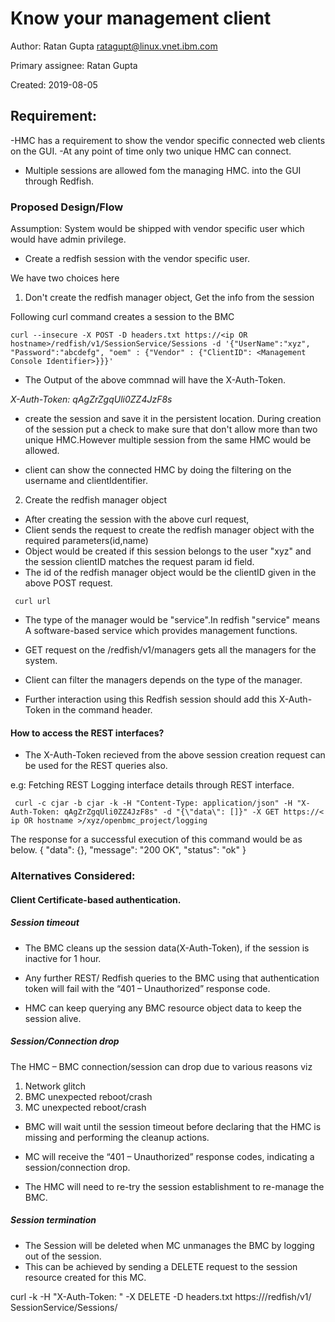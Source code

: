 # Know your management client

Author: Ratan Gupta <ratagupt@linux.vnet.ibm.com>

Primary assignee: Ratan Gupta

Created: 2019-08-05

## Requirement:

-HMC has a requirement to show the vendor specific connected web clients on the
 GUI.
-At any point of time only two unique HMC can connect.
- Multiple sessions are allowed fom the managing HMC.
into the GUI through Redfish.

### Proposed Design/Flow

Assumption: System would be shipped with vendor specific user
            which would have admin privilege.

- Create a redfish session with the vendor specific user.

We have two choices here

1) Don't create the redfish manager object, Get the info from the session

Following curl command creates a session to the BMC

```curl --insecure -X POST -D headers.txt https://<ip OR hostname>/redfish/v1/SessionService/Sessions -d '{"UserName":"xyz", "Password":"abcdefg", "oem" : {"Vendor" : {"ClientID": <Management Console Identifier>}}}'```

- The Output of the above commnad will have the X-Auth-Token.

*X-Auth-Token: qAgZrZgqUli0ZZ4JzF8s*

- create the session and save it in the persistent location.
    During creation of the session put a check to make sure that
    don't allow more than two unique HMC.However multiple session
    from the same HMC would be allowed.

- client can show the connected HMC by doing the filtering on the
  username and clientIdentifier.

2) Create the redfish manager object

- After creating the session with the above curl request,
- Client sends the request to create the redfish manager object with the
  required parameters(id,name)
- Object would be created if this session belongs to the user "xyz"
  and the session clientID matches  the request param id field.
- The id of the redfish manager object would be the clientID given in the above
  POST request.

``` curl url```

- The type of the manager would be "service".In redfish "service" means
  A software-based service which provides management functions.

- GET request on the /redfish/v1/managers gets all the managers for the system.

- Client can filter the managers depends on the type of the manager.

- Further interaction using this Redfish session should add this X-Auth-Token
  in the command header.

####  How to access the REST interfaces?

- The X-Auth-Token recieved from the above session creation request can be used
  for the REST queries also.

e.g: Fetching REST Logging interface details through REST interface.

``` curl -c cjar -b cjar -k -H "Content-Type: application/json" -H "X-Auth-Token: qAgZrZgqUli0ZZ4JzF8s" -d "{\"data\": []}" -X GET https://< ip OR hostname >/xyz/openbmc_project/logging```

The response for a successful execution of this command would be as below.
{
  "data": {},
  "message": "200 OK",
  "status": "ok"
}

### Alternatives Considered:

#### Client Certificate-based authentication.

##### Session timeout

- The BMC cleans up the session data(X-Auth-Token), if the session is inactive
for 1 hour.

- Any further REST/ Redfish queries to the BMC using that authentication token
  will fail with the “401 – Unauthorized” response code.

- HMC can keep querying any BMC resource object data to keep the session alive.

##### Session/Connection drop

The HMC – BMC connection/session can drop due to various reasons viz
1) Network glitch
2) BMC unexpected reboot/crash
3) MC unexpected reboot/crash

- BMC will wait until the session timeout before declaring that the HMC is
  missing and performing the cleanup actions.

- MC will receive the “401 – Unauthorized” response codes, indicating a
  session/connection drop.
- The HMC will need to re-try the session establishment to re-manage the BMC.

##### Session termination

- The Session will be deleted when MC unmanages the BMC by logging out of the
  session.
- This can be achieved by sending a DELETE request to the session resource
  created for this MC.

curl -k -H "X-Auth-Token: <token>" -X DELETE -D headers.txt https://<ip>/redfish/v1/ SessionService/Sessions/<id>

